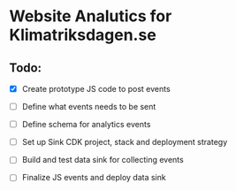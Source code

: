 # Website Analutics for Klimatriksdagen.se

## Todo: 

- [x] Create prototype JS code to post events 
- [ ] Define what events needs to be sent 
- [ ] Define schema for analytics events  
- [ ] Set up Sink CDK project, stack and deployment strategy
- [ ] Build and test data sink for collecting events
- [ ] Finalize JS events and deploy data sink

